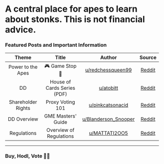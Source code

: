 # A central place for apes to learn about stonks. This is not financial advice.

### Featured Posts and Important Information
| Theme | Title      |  Author  | Source |
| :-------------: | :-------------: |:-------------:| :-------------:|
| Power to the Apes | 🎮 Game Stop 🛑 | [u/redchessqueen99](https://www.reddit.com/user/redchessqueen99/) | [Reddit](https://www.reddit.com/r/Superstonk/comments/nplhx7/game_stop/) |
| DD | House of Cards Series (PDF) | [u/atobitt](https://www.reddit.com/user/atobitt/) | [Reddit](https://www.reddit.com/r/Superstonk/comments/nm83eb/a_house_of_cards_parts_i_ii_iii_in_pdf/) |
| Shareholder Rights |  Proxy Voting 101 | [u/pinkcatsonacid](https://www.reddit.com/user/pinkcatsonacid/) | [Reddit](https://www.reddit.com/r/Superstonk/comments/n6isp6/rock_the_vote_proxy_voting_101_the_most_important/) |
| DD Overview | GME Masters' Guide | [u/Blanderson_Snooper](https://www.reddit.com/user/Blanderson_Snooper/) | [Reddit](https://www.reddit.com/r/Superstonk/comments/njwv6n/the_gme_masters_guide_a_dd_campaign_for_apes/) |
| Regulations | Overview of Regulations | [u/MATTATI2OO5](https://www.reddit.com/user/MATTATI2OO5/) | [Reddit](https://www.reddit.com/r/Superstonk/comments/nkn84o/great_breakdownoverview_of_new_rules/) |
---

### Buy, Hodl, Vote 💎🙌
